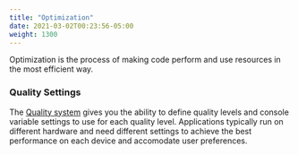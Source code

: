 ```yaml
---
title: "Optimization"
date: 2021-03-02T00:23:56-05:00
weight: 1300
---
```


Optimization is the process of making code perform and use resources in the most efficient way.

### Quality Settings

The [Quality system](/docs/user-guide/optimization/quality/) gives you the ability to define quality levels and console variable settings to use for each quality level. Applications typically run on different hardware and need different settings to achieve the best performance on each device and accomodate user preferences.
